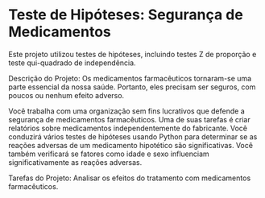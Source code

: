 # Teste de Hipóteses: Segurança de Medicamentos
Este projeto utilizou testes de hipóteses, incluindo testes Z de proporção e teste qui-quadrado de independência.

Descrição do Projeto: Os medicamentos farmacêuticos tornaram-se uma parte essencial da nossa saúde. Portanto, eles precisam ser seguros, com poucos ou nenhum efeito adverso.

Você trabalha com uma organização sem fins lucrativos que defende a segurança de medicamentos farmacêuticos. Uma de suas tarefas é criar relatórios sobre medicamentos independentemente do fabricante. Você conduzirá vários testes de hipóteses usando Python para determinar se as reações adversas de um medicamento hipotético são significativas. Você também verificará se fatores como idade e sexo influenciam significativamente as reações adversas.

Tarefas do Projeto: Analisar os efeitos do tratamento com medicamentos farmacêuticos.
